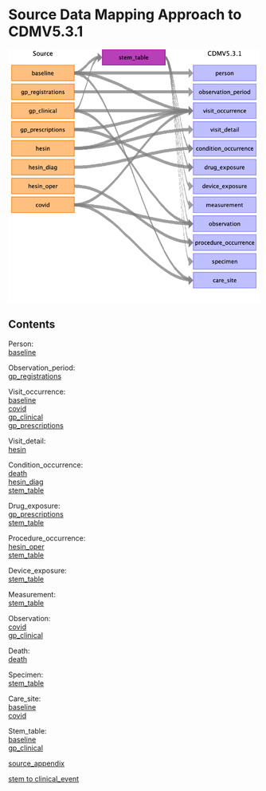 # Source Data Mapping Approach to CDMV5.3.1

![](md_files/image25.png)

## Contents

Person: \
[baseline](baseline_to_person.md)

Observation_period: \
[gp_registrations](gp_registrations_to_observation_period.md)

Visit_occurrence: \
[baseline](baseline_to_visit_occurrence.md)\
[covid](covid_to_visit_occurrence.md)\
[gp_clinical](gp_clinical_to_visit_occurrence.md)\
[gp_prescriptions](gp_prescriptions_to_visit_occurrence.md)
    
Visit_detail: \
[hesin](hesin_to_visit_detail.md)

Condition_occurrence: \
[death](death_to_condition_occurrence.md)\
[hesin_diag](hesin_diag_to_condition_occurrence.md)\
[stem_table](stem_to_condition_occurrence.md)

Drug_exposure: \
[gp_prescriptions](gp_prescriptions_to_drug_exposure.md)\
[stem_table](stem_to_drug_exposure.md)

Procedure_occurrence: \
[hesin_oper](hesin_oper_to_procedure_occurrence.md)\
[stem_table](stem_to_procedure_occurrence.md)

Device_exposure: \
[stem_table](stem_to_device_exposure.md)

Measurement: \
[stem_table](stem_to_measurement.md)

Observation: \
[covid](covid_to_observation.md)\
[gp_clinical](gp_clinical_to_observation.md)

Death: \
[death](death.md)

Specimen: \
[stem_table](stem_to_specimen.md)

Care_site: \
[baseline](baseline_to_care_site.md)\
[covid](covid_to_care_site.md)

Stem_table: \
[baseline](baseline_to_stem_table.md)\
[gp_clinical](gp_clinical_to_stem_table.md)
    

[source_appendix](source_appendix.md)

[stem to clinical_event](stem/index.md)